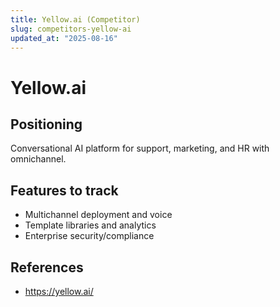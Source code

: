 ```yaml
---
title: Yellow.ai (Competitor)
slug: competitors-yellow-ai
updated_at: "2025-08-16"
---
```


# Yellow.ai

## Positioning
Conversational AI platform for support, marketing, and HR with omnichannel.

## Features to track
- Multichannel deployment and voice
- Template libraries and analytics
- Enterprise security/compliance

## References
- https://yellow.ai/